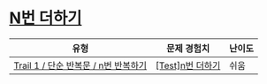 # [N번 더하기](https://www.codetree.ai/trails/complete/curated-cards/test-add-n-times)

|유형|문제 경험치|난이도|
|---|---|---|
|[Trail 1 / 단순 반복문 / n번 반복하기](https://www.codetree.ai/trail-info/novice-low/)|[[Test]n번 더하기](https://www.codetree.ai/trails/complete/curated-cards/test-add-n-times/)|쉬움|

